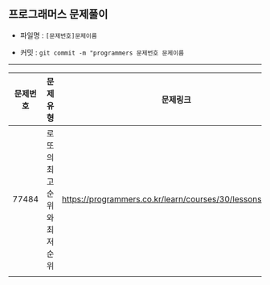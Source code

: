 

## 프로그래머스 문제풀이



- 파일명 : `[문제번호]문제이름`

- 커밋 :  `git commit -m "programmers 문제번호 문제이름`



-----------------------





|문제번호|문제유형|문제링크|문제풀이|리드미|
| ---- | ---- | ---- | ---- | ---- |
| 77484 | 로또의 최고 순위와 최저 순위 | https://programmers.co.kr/learn/courses/30/lessons/77484 |      |      |
|      |  |      |      |      |

